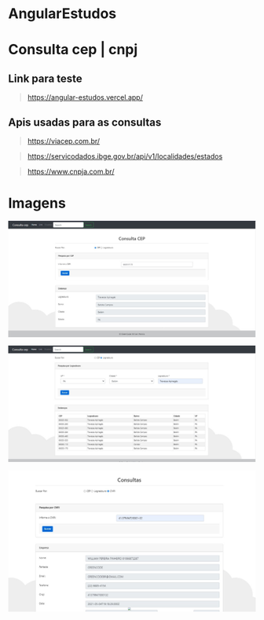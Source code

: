 # AngularEstudos

# Consulta cep | cnpj 

## Link para teste
> https://angular-estudos.vercel.app/

## Apis usadas para as consultas
> https://viacep.com.br/ 

> https://servicodados.ibge.gov.br/api/v1/localidades/estados

> https://www.cnpja.com.br/

# Imagens
![](img/01.jpg)

![](img/02.jpg)

![](img/03.jpg)
